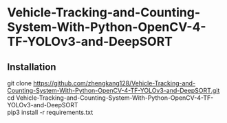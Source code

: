 # Vehicle-Tracking-and-Counting-System-With-Python-OpenCV-4-TF-YOLOv3-and-DeepSORT

## Installation
git clone https://github.com/zhengkang128/Vehicle-Tracking-and-Counting-System-With-Python-OpenCV-4-TF-YOLOv3-and-DeepSORT.git  
cd Vehicle-Tracking-and-Counting-System-With-Python-OpenCV-4-TF-YOLOv3-and-DeepSORT  
pip3 install -r requirements.txt  
